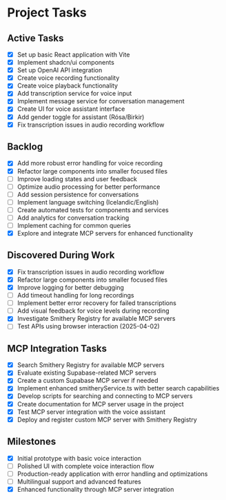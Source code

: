 # Project Tasks

## Active Tasks
- [x] Set up basic React application with Vite
- [x] Implement shadcn/ui components
- [x] Set up OpenAI API integration
- [x] Create voice recording functionality
- [x] Create voice playback functionality
- [x] Add transcription service for voice input
- [x] Implement message service for conversation management
- [x] Create UI for voice assistant interface
- [x] Add gender toggle for assistant (Rósa/Birkir)
- [x] Fix transcription issues in audio recording workflow

## Backlog
- [x] Add more robust error handling for voice recording
- [x] Refactor large components into smaller focused files
- [ ] Improve loading states and user feedback
- [ ] Optimize audio processing for better performance
- [ ] Add session persistence for conversations
- [ ] Implement language switching (Icelandic/English)
- [ ] Create automated tests for components and services
- [ ] Add analytics for conversation tracking
- [ ] Implement caching for common queries
- [x] Explore and integrate MCP servers for enhanced functionality

## Discovered During Work
- [x] Fix transcription issues in audio recording workflow
- [x] Refactor large components into smaller focused files
- [x] Improve logging for better debugging
- [ ] Add timeout handling for long recordings
- [ ] Implement better error recovery for failed transcriptions
- [ ] Add visual feedback for voice levels during recording
- [x] Investigate Smithery Registry for available MCP servers
- [ ] Test APIs using browser interaction (2025-04-02)

## MCP Integration Tasks
- [x] Search Smithery Registry for available MCP servers
- [x] Evaluate existing Supabase-related MCP servers
- [x] Create a custom Supabase MCP server if needed
- [x] Implement enhanced smitheryService.ts with better search capabilities
- [x] Develop scripts for searching and connecting to MCP servers
- [x] Create documentation for MCP server usage in the project
- [x] Test MCP server integration with the voice assistant
- [x] Deploy and register custom MCP server with Smithery Registry

## Milestones
- [x] Initial prototype with basic voice interaction
- [ ] Polished UI with complete voice interaction flow
- [ ] Production-ready application with error handling and optimizations
- [ ] Multilingual support and advanced features
- [x] Enhanced functionality through MCP server integration
